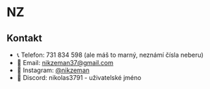 # NZ

## Kontakt

- 📞 Telefon: 731 834 598 (ale máš to marný, neznámí čísla neberu)
- 📧 Email: [nikzeman37@gmail.com](mailto:nikzeman37@gmail.com)
- 📸 Instagram: [@nikzeman](https://www.instagram.com/nikzeman)
- 💬 Discord: nikolas3791 - uživatelské jméno
